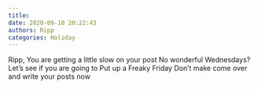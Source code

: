 ```yaml
---
title: 
date: 2020-09-10 20:22:43
authors: Ripp
categories: Holiday
---
```


 Ripp, You are getting a little slow on your post
No wonderful Wednesdays?  Let’s see if you are going to
Put up a Freaky Friday
Don’t make come over and write your posts now